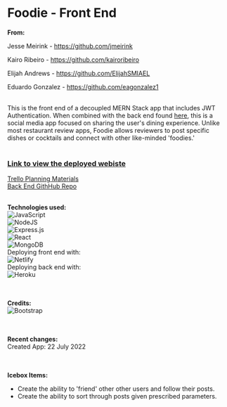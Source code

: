 # Foodie - Front End

**From:**

Jesse Meirink - https://github.com/jmeirink

Kairo Ribeiro - https://github.com/kairoribeiro

Elijah Andrews - https://github.com/ElijahSMIAEL

Eduardo Gonzalez - https://github.com/eagonzalez1
</br></br>

This is the front end of a decoupled MERN Stack app that includes JWT Authentication. When combined with the back end found [here](https://github.com/jmeirink/foodie-back-end), this is a social media app focused on sharing the user's dining experience. Unlike most restaurant review apps, Foodie allows reviewers to post specific dishes or cocktails and connect with other like-minded 'foodies.'
</br></br>

### [Link to view the deployed webiste](https://foodie-foodfrat.netlify.app/)
[Trello Planning Materials](https://trello.com/b/JXTDfSRQ/foodie)</br>
[Back End GithHub Repo](https://github.com/jmeirink/foodie-back-end)
</br></br>

__Technologies used:__
</br>
![JavaScript](https://img.shields.io/badge/javascript-%23323330.svg?style=for-the-badge&logo=javascript&logoColor=%23F7DF1E)
</br>
![NodeJS](https://img.shields.io/badge/node.js-6DA55F?style=for-the-badge&logo=node.js&logoColor=white)
</br>
![Express.js](https://img.shields.io/badge/express.js-%23404d59.svg?style=for-the-badge&logo=express&logoColor=%2361DAFB)
</br>
![React](https://img.shields.io/badge/react-%2320232a.svg?style=for-the-badge&logo=react&logoColor=%2361DAFB)
</br>
![MongoDB](https://img.shields.io/badge/MongoDB-%234ea94b.svg?style=for-the-badge&logo=mongodb&logoColor=white)
</br>
Deploying front end with:
</br>
![Netlify](https://img.shields.io/badge/netlify-%23000000.svg?style=for-the-badge&logo=netlify&logoColor=#00C7B7)
</br>
Deploying back end with:
</br>
![Heroku](https://img.shields.io/badge/heroku-%23430098.svg?style=for-the-badge&logo=heroku&logoColor=white)
</br>
</br></br>

__Credits:__</br>
![Bootstrap](https://img.shields.io/badge/bootstrap-%23563D7C.svg?style=for-the-badge&logo=bootstrap&logoColor=white)
</br>
</br></br>

__Recent changes:__</br>
Created App: 22 July 2022</br>
</br></br>

__Icebox Items:__
- Create the ability to 'friend' other other users and follow their posts.
- Create the ability to sort through posts given prescribed parameters.
